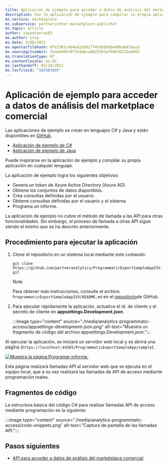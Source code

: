 ```yaml
---
title: Aplicación de ejemplo para acceder a datos de análisis del marketplace comercial
description: Use la aplicación de ejemplo para compilar su propia aplicación de análisis de marketplace comercial.
ms.service: marketplace
ms.subservice: partnercenter-marketplace-publisher
ms.topic: article
author: sayantanroy83
ms.author: sroy
ms.date: 3/08/2021
ms.openlocfilehash: 8fe2301c4d4ed2a582774c65d5dbe68bab416aa3
ms.sourcegitcommit: 7edadd4bf8f354abca0b253b3af98836212edd93
ms.translationtype: HT
ms.contentlocale: es-ES
ms.lasthandoff: 03/10/2021
ms.locfileid: "102583605"
---
```

# <a name="sample-application-for-accessing-commercial-marketplace-analytics-data"></a>Aplicación de ejemplo para acceder a datos de análisis del marketplace comercial

Las aplicaciones de ejemplo se crean en lenguajes C# y Java y están disponibles en [GitHub](https://github.com/partneranalytics).

- [Aplicación de ejemplo de C#](https://github.com/partneranalytics/ProgrammaticExportSampleAppISV)
- [Aplicación de ejemplo de Java](https://github.com/partneranalytics/ProgrammaticExportSampleAppISV_Java)

Puede inspirarse en la aplicación de ejemplo y compilar su propia aplicación en cualquier lenguaje.

La aplicación de ejemplo logra los siguientes objetivos:

- Genera un token de Azure Active Directory (Azure AD).
- Obtiene los conjuntos de datos disponibles.
- Crea consultas definidas por el usuario.
- Obtiene consultas definidas por el usuario y el sistema.
- Programa un informe.

La aplicación de ejemplo no cubre el método de llamada a las API para otras funcionalidades. Sin embargo, el proceso de llamada a otras API sigue siendo el mismo que se ha descrito anteriormente.

## <a name="how-to-run-the-application"></a>Procedimiento para ejecutar la aplicación

1. Clone el repositorio en un sistema local mediante este comando:

    `git clone https://github.com/partneranalytics/ProgrammaticExportSampleAppISV.git`

    > [!NOTE]
    > Para obtener más instrucciones, consulte el archivo `ProgrammaticExportSampleAppISV/README.md` en el [repositorio](https://github.com/partneranalytics/ProgrammaticExportSampleAppISV.git)de GitHub.

1. Para ejecutar rápidamente la aplicación, actualice el id. de cliente y el secreto de cliente en **appsettings.Development.json**.

    :::image type="content" source="./media/analytics-programmatic-access/appsettings-development-json.png" alt-text="Muestra un fragmento de código del archivo appsettings.Development.json.":::

Al ejecutar la aplicación, se iniciará un servidor web local y se abrirá una página (`https://localhost:44365/ProgrammaticExportSampleApp/sample`).

[![Muestra la página Programar informe.](./media/analytics-programmatic-access/schedule-report.png)](./media/analytics-programmatic-access/schedule-report.png#lightbox)

Esta página realizará llamadas API al servidor web que se ejecuta en el equipo local, que a su vez realizará las llamadas de API de acceso mediante programación reales.

## <a name="code-snippets"></a>Fragmentos de código

La estructura básica del código C# para realizar llamadas API de acceso mediante programación es la siguiente:

:::image type="content" source="./media/analytics-programmatic-access/code-snippets.png" alt-text="Captura de pantalla de las llamadas API.":::

## <a name="next-steps"></a>Pasos siguientes

- [API para acceder a datos de análisis del marketplace comercial](analytics-available-apis.md)
